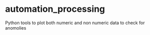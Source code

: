 automation_processing
=====================

Python tools to plot both numeric and non numeric data to check for anomolies
